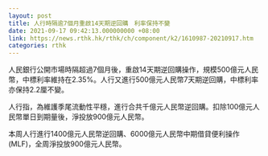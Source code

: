 ```yaml
---
layout: post
title: 人行時隔逾7個月重啟14天期逆回購　利率保持不變
date: 2021-09-17 09:42:13.000000000 +08:00
link: https://news.rthk.hk/rthk/ch/component/k2/1610987-20210917.htm
categories: rthk
---
```


人民銀行公開市場時隔超過7個月後，重啟14天期逆回購操作，規模500億元人民幣，中標利率維持在2.35%。人行又進行500億元人民幣7天期逆回購，中標利率亦保持2.2厘不變。

人行指，為維護季尾流動性平穩，進行合共千億元人民幣逆回購。扣除100億元人民幣單日到期量後，淨投放900億元人民幣。

本周人行進行1400億元人民幣逆回購、6000億元人民幣中期借貸便利操作(MLF)，全周淨投放900億元人民幣。
